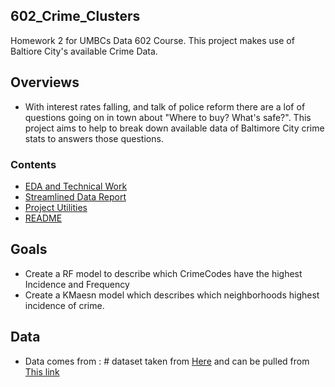 ## 602_Crime_Clusters
Homework 2 for UMBCs Data 602 Course. This project makes use of Baltiore City's available Crime Data.
  
## Overviews
 - With interest rates falling, and talk of police reform there are a lof of questions going on in town about "Where to buy? What's safe?". This project
 aims to help to break down available data of Baltimore City crime stats to answers those questions.
### Contents
  - [EDA and Technical Work](HW2_Technical.ipynb)
  - [Streamlined Data Report](HW2_Report.ipynb)
  - [Project Utilities](utils.py)
  - [README](READ.me)

## Goals
  - Create a RF model to describe which CrimeCodes have the highest Incidence and Frequency
  - Create a KMaesn model which describes which neighborhoods highest incidence of crime.
## Data

   - Data comes from : # dataset taken from [Here](https://data.baltimorecity.gov/api/views/2nh2-stru/rows.csv?accessType=DOWNLOAD)
    and can be pulled from [This link](https://github.com/marcelthebridge/602_Crime_Clusters/tree/main/Data)
